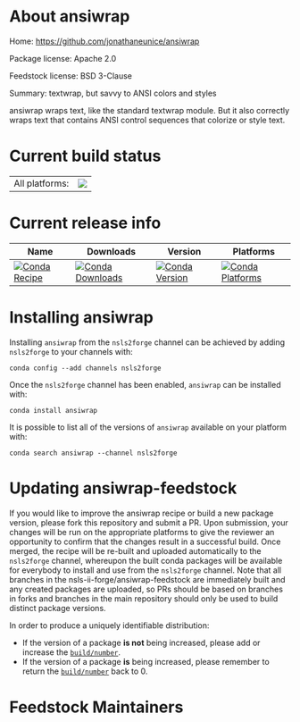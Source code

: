 About ansiwrap
==============

Home: https://github.com/jonathaneunice/ansiwrap

Package license: Apache 2.0

Feedstock license: BSD 3-Clause

Summary: textwrap, but savvy to ANSI colors and styles

ansiwrap wraps text, like the standard textwrap module. But it also correctly wraps text that contains ANSI control sequences that colorize or style text.

Current build status
====================


<table><tr><td>All platforms:</td>
    <td>
      <a href="https://dev.azure.com/nsls2forge/nsls2forge/_build/latest?definitionId=100&branchName=master">
        <img src="https://dev.azure.com/nsls2forge/nsls2forge/_apis/build/status/ansiwrap-feedstock?branchName=master">
      </a>
    </td>
  </tr>
</table>

Current release info
====================

| Name | Downloads | Version | Platforms |
| --- | --- | --- | --- |
| [![Conda Recipe](https://img.shields.io/badge/recipe-ansiwrap-green.svg)](https://anaconda.org/nsls2forge/ansiwrap) | [![Conda Downloads](https://img.shields.io/conda/dn/nsls2forge/ansiwrap.svg)](https://anaconda.org/nsls2forge/ansiwrap) | [![Conda Version](https://img.shields.io/conda/vn/nsls2forge/ansiwrap.svg)](https://anaconda.org/nsls2forge/ansiwrap) | [![Conda Platforms](https://img.shields.io/conda/pn/nsls2forge/ansiwrap.svg)](https://anaconda.org/nsls2forge/ansiwrap) |

Installing ansiwrap
===================

Installing `ansiwrap` from the `nsls2forge` channel can be achieved by adding `nsls2forge` to your channels with:

```
conda config --add channels nsls2forge
```

Once the `nsls2forge` channel has been enabled, `ansiwrap` can be installed with:

```
conda install ansiwrap
```

It is possible to list all of the versions of `ansiwrap` available on your platform with:

```
conda search ansiwrap --channel nsls2forge
```




Updating ansiwrap-feedstock
===========================

If you would like to improve the ansiwrap recipe or build a new
package version, please fork this repository and submit a PR. Upon submission,
your changes will be run on the appropriate platforms to give the reviewer an
opportunity to confirm that the changes result in a successful build. Once
merged, the recipe will be re-built and uploaded automatically to the
`nsls2forge` channel, whereupon the built conda packages will be available for
everybody to install and use from the `nsls2forge` channel.
Note that all branches in the nsls-ii-forge/ansiwrap-feedstock are
immediately built and any created packages are uploaded, so PRs should be based
on branches in forks and branches in the main repository should only be used to
build distinct package versions.

In order to produce a uniquely identifiable distribution:
 * If the version of a package **is not** being increased, please add or increase
   the [``build/number``](https://conda.io/docs/user-guide/tasks/build-packages/define-metadata.html#build-number-and-string).
 * If the version of a package **is** being increased, please remember to return
   the [``build/number``](https://conda.io/docs/user-guide/tasks/build-packages/define-metadata.html#build-number-and-string)
   back to 0.

Feedstock Maintainers
=====================


